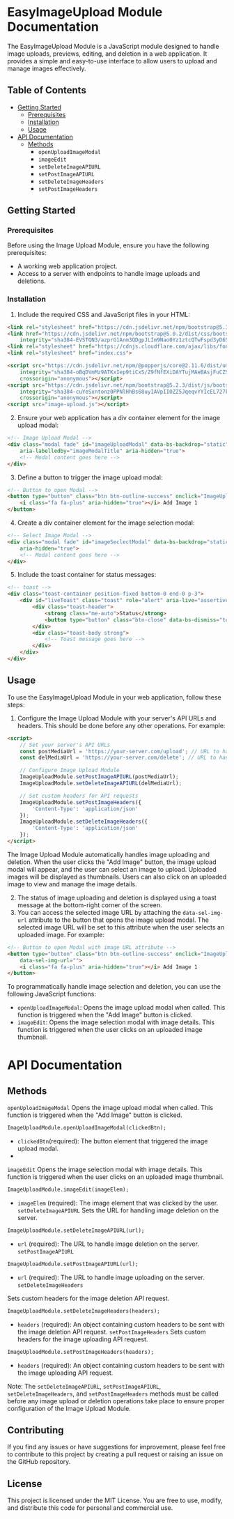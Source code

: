 # EasyImageUpload Module Documentation

The EasyImageUpload Module is a JavaScript module designed to handle image uploads, previews, editing, and deletion in a web application. It provides a simple and easy-to-use interface to allow users to upload and manage images effectively.


## Table of Contents
- [Getting Started](#getting-started)
  - [Prerequisites](#prerequisites)
  - [Installation](#installation)
  - [Usage](#usage)
- [API Documentation](#api-documentation)
  - [Methods](#methods)
    - `openUploadImageModal`
    - `imageEdit`
    - `setDeleteImageAPIURL`
    - `setPostImageAPIURL`
    - `setDeleteImageHeaders`
    - `setPostImageHeaders`

## Getting Started 

### Prerequisites

Before using the Image Upload Module, ensure you have the following prerequisites:

- A working web application project.
- Access to a server with endpoints to handle image uploads and deletions.

### Installation

1. Include the required CSS and JavaScript files in your HTML:

```html
<link rel="stylesheet" href="https://cdn.jsdelivr.net/npm/bootstrap@5.3.0/dist/css/bootstrap.min.css">
<link href="https://cdn.jsdelivr.net/npm/bootstrap@5.0.2/dist/css/bootstrap.min.css" rel="stylesheet"
    integrity="sha384-EVSTQN3/azprG1Anm3QDgpJLIm9Nao0Yz1ztcQTwFspd3yD65VohhpuuCOmLASjC" crossorigin="anonymous">
<link rel="stylesheet" href="https://cdnjs.cloudflare.com/ajax/libs/font-awesome/4.7.0/css/font-awesome.min.css">
<link rel="stylesheet" href="index.css">

<script src="https://cdn.jsdelivr.net/npm/@popperjs/core@2.11.6/dist/umd/popper.min.js"
    integrity="sha384-oBqDVmMz9ATKxIep9tiCxS/Z9fNfEXiDAYTujMAeBAsjFuCZSmKbSSUnQlmh/jp3"
    crossorigin="anonymous"></script>
<script src="https://cdn.jsdelivr.net/npm/bootstrap@5.2.3/dist/js/bootstrap.min.js"
    integrity="sha384-cuYeSxntonz0PPNlHhBs68uyIAVpIIOZZ5JqeqvYYIcEL727kskC66kF92t6Xl2V"
    crossorigin="anonymous"></script>
<script src="image-upload.js"></script>
```

2. Ensure your web application has a div container element for the image upload modal:

```html
<!-- Image Upload Modal -->
<div class="modal fade" id="imageUploadModal" data-bs-backdrop="static" data-bs-keyboard="false" tabindex="-1"
    aria-labelledby="imageModalTitle" aria-hidden="true">
    <!-- Modal content goes here -->
</div>

```

3. Define a button to trigger the image upload modal:

```html
<!-- Button to open Modal -->
<button type="button" class="btn btn-outline-success" onclick="ImageUploadModule.openUploadImageModal(this)">
    <i class="fa fa-plus" aria-hidden="true"></i> Add Image 1
</button>
```
4. Create a div container element for the image selection modal:
```html
<!-- Select Image Modal -->
<div class="modal fade" id="imageSeclectModal" data-bs-backdrop="static" data-bs-keyboard="false" tabindex="-1"
    aria-hidden="true">
    <!-- Modal content goes here -->
</div>

```

5. Include the toast container for status messages:

```html
<!-- toast -->
<div class="toast-container position-fixed bottom-0 end-0 p-3">
    <div id="liveToast" class="toast" role="alert" aria-live="assertive" aria-atomic="true">
        <div class="toast-header">
            <strong class="me-auto">Status</strong>
            <button type="button" class="btn-close" data-bs-dismiss="toast" aria-label="Close"></button>
        </div>
        <div class="toast-body strong">
            <!-- Toast message goes here -->
        </div>
    </div>
</div>
```

## Usage
To use the EasyImageUpload Module in your web application, follow these steps:

1. Configure the Image Upload Module with your server's API URLs and headers. This should be done before any other operations. For example:
```html
<script>
    // Set your server's API URLs
    const postMediaUrl = 'https://your-server.com/upload'; // URL to handle image upload
    const delMediaUrl = 'https://your-server.com/delete'; // URL to handle image deletion

    // Configure Image Upload Module
    ImageUploadModule.setPostImageAPIURL(postMediaUrl);
    ImageUploadModule.setDeleteImageAPIURL(delMediaUrl);

    // Set custom headers for API requests
    ImageUploadModule.setPostImageHeaders({
        'Content-Type': 'application/json'
    });
    ImageUploadModule.setDeleteImageHeaders({
        'Content-Type': 'application/json'
    });
</script>

```
The Image Upload Module automatically handles image uploading and deletion. When the user clicks the "Add Image" button, the image upload modal will appear, and the user can select an image to upload. Uploaded images will be displayed as thumbnails. Users can also click on an uploaded image to view and manage the image details.

2. The status of image uploading and deletion is displayed using a toast message at the bottom-right corner of the screen.
3. You can access the selected image URL by attaching the `data-sel-img-url` attribute to the button that opens the image upload modal. The selected image URL will be set to this attribute when the user selects an uploaded image. For example:
```html
<!-- Button to open Modal with image URL attribute -->
<button type="button" class="btn btn-outline-success" onclick="ImageUploadModule.openUploadImageModal(this)"
    data-sel-img-url="">
    <i class="fa fa-plus" aria-hidden="true"></i> Add Image 1
</button>
```
To programmatically handle image selection and deletion, you can use the following JavaScript functions:
- `openUploadImageModal`: Opens the image upload modal when called. This function is triggered when the "Add Image" button is clicked.
- `imageEdit`: Opens the image selection modal with image details. This function is triggered when the user clicks on an uploaded image thumbnail.

# API Documentation
## Methods
`openUploadImageModal`
Opens the image upload modal when called. This function is triggered when the "Add Image" button is clicked.
```html
ImageUploadModule.openUploadImageModal(clickedBtn);
```
- `clickedBtn`(required): The button element that triggered the image upload modal.
- 
`imageEdit`
Opens the image selection modal with image details. This function is triggered when the user clicks on an uploaded image thumbnail.

```html
ImageUploadModule.imageEdit(imageElem);
```
- `imageElem` (required): The image element that was clicked by the user.
  `setDeleteImageAPIURL`
  Sets the URL for handling image deletion on the server.
```html
ImageUploadModule.setDeleteImageAPIURL(url);
```
- `url` (required): The URL to handle image deletion on the server.
  `setPostImageAPIURL`
```html
ImageUploadModule.setPostImageAPIURL(url);
```
- `url` (required): The URL to handle image uploading on the server.
`setDeleteImageHeaders`

Sets custom headers for the image deletion API request.

```html
ImageUploadModule.setDeleteImageHeaders(headers);
```
- `headers` (required): An object containing custom headers to be sent with the image deletion API request.
  `setPostImageHeaders`
  Sets custom headers for the image uploading API request.

```html
ImageUploadModule.setPostImageHeaders(headers);
```
- `headers` (required): An object containing custom headers to be sent with the image uploading API request.

Note: The `setDeleteImageAPIURL`, `setPostImageAPIURL`, `setDeleteImageHeaders`, and `setPostImageHeaders` methods must be called before any image upload or deletion operations take place to ensure proper configuration of the Image Upload Module.

## Contributing
If you find any issues or have suggestions for improvement, please feel free to contribute to this project by creating a pull request or raising an issue on the GitHub repository.

## License
This project is licensed under the MIT License. You are free to use, modify, and distribute this code for personal and commercial use.

















  






